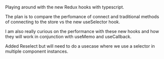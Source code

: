 Playing around with the new Redux hooks with typescript. 

The plan is to compare the perfomance of connect and traditional methods of connecting to the store vs the new useSelector hook.

I am also really curious on the performance with these new hooks and how they will work in conjunction with useMemo and useCallback. 

Added Reselect but will need to do a usecase where we use a selector in multiple component instances. 